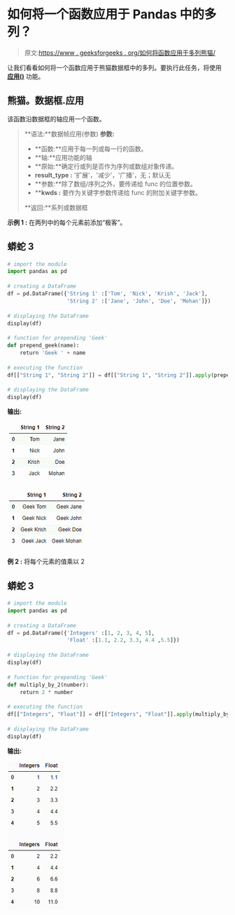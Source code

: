 # 如何将一个函数应用于 Pandas 中的多列？

> 原文:[https://www . geeksforgeeks . org/如何将函数应用于多列熊猫/](https://www.geeksforgeeks.org/how-to-apply-a-function-to-multiple-columns-in-pandas/)

让我们看看如何将一个函数应用于熊猫数据框中的多列。要执行此任务，将使用 [**应用()**](https://www.geeksforgeeks.org/python-pandas-apply/) 功能。

## 熊猫。数据框.应用

该函数沿数据框的轴应用一个函数。

> **语法:**数据帧应用(参数)
> **参数:**
> 
> *   **函数:**应用于每一列或每一行的函数。
> *   **轴:**应用功能的轴
> *   **原始:**确定行或列是否作为序列或数组对象传递。
> *   **result_type :** '扩展'，'减少'，'广播'，无；默认无
> *   **参数:**除了数组/序列之外，要传递给 func 的位置参数。
> *   ****kwds :** 要作为关键字参数传递给 func 的附加关键字参数。
> 
> **返回:**系列或数据框

**示例 1 :** 在两列中的每个元素前添加“极客”。

## 蟒蛇 3

```py
# import the module
import pandas as pd

# creating a DataFrame
df = pd.DataFrame({'String 1' :['Tom', 'Nick', 'Krish', 'Jack'],
                   'String 2' :['Jane', 'John', 'Doe', 'Mohan']})

# displaying the DataFrame
display(df)

# function for prepending 'Geek'
def prepend_geek(name):
    return 'Geek ' + name

# executing the function
df[["String 1", "String 2"]] = df[["String 1", "String 2"]].apply(prepend_geek)

# displaying the DataFrame
display(df)
```

**输出:**

![](img/7a817b0ed61ba4661e835677deb2c070.png)

**例 2 :** 将每个元素的值乘以 2

## 蟒蛇 3

```py
# import the module
import pandas as pd

# creating a DataFrame
df = pd.DataFrame({'Integers' :[1, 2, 3, 4, 5],
                   'Float' :[1.1, 2.2, 3.3, 4.4 ,5.5]})

# displaying the DataFrame
display(df)

# function for prepending 'Geek'
def multiply_by_2(number):
    return 2 * number

# executing the function
df[["Integers", "Float"]] = df[["Integers", "Float"]].apply(multiply_by_2)

# displaying the DataFrame
display(df)
```

**输出:**

![](img/59ee2c7932f03c3c7a5ea4443309a605.png)